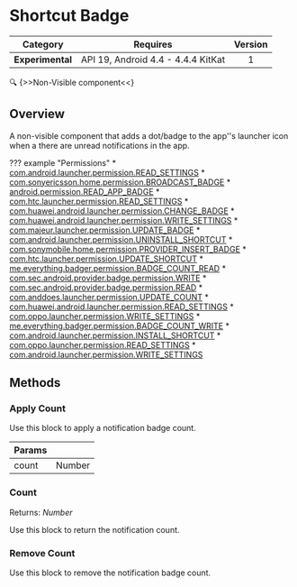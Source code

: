 # Shortcut Badge

| Category | Requires | Version |
|:--------:|:-------:|:--------:|
|**Experimental**|<span class="chip chip-any">API 19, Android 4.4 - 4.4.4 KitKat</span>|<span class="chip chip-number">1</span>|

:mag: {>>Non-Visible component<<}

## Overview

A non-visible component that adds a dot/badge to the app''s launcher icon when a there are unread notifications in the app.

??? example "Permissions"
    * [com.android.launcher.permission.READ_SETTINGS](https://developer.android.com/reference/android/Manifest.permission.html#com.android.launcher.permission.READ_SETTINGS)
    * [com.sonyericsson.home.permission.BROADCAST_BADGE](https://developer.android.com/reference/android/Manifest.permission.html#com.sonyericsson.home.permission.BROADCAST_BADGE)
    * [android.permission.READ_APP_BADGE](https://developer.android.com/reference/android/Manifest.permission.html#READ_APP_BADGE)
    * [com.htc.launcher.permission.READ_SETTINGS](https://developer.android.com/reference/android/Manifest.permission.html#com.htc.launcher.permission.READ_SETTINGS)
    * [com.huawei.android.launcher.permission.CHANGE_BADGE](https://developer.android.com/reference/android/Manifest.permission.html#com.huawei.android.launcher.permission.CHANGE_BADGE)
    * [com.huawei.android.launcher.permission.WRITE_SETTINGS](https://developer.android.com/reference/android/Manifest.permission.html#com.huawei.android.launcher.permission.WRITE_SETTINGS)
    * [com.majeur.launcher.permission.UPDATE_BADGE](https://developer.android.com/reference/android/Manifest.permission.html#com.majeur.launcher.permission.UPDATE_BADGE)
    * [com.android.launcher.permission.UNINSTALL_SHORTCUT](https://developer.android.com/reference/android/Manifest.permission.html#com.android.launcher.permission.UNINSTALL_SHORTCUT)
    * [com.sonymobile.home.permission.PROVIDER_INSERT_BADGE](https://developer.android.com/reference/android/Manifest.permission.html#com.sonymobile.home.permission.PROVIDER_INSERT_BADGE)
    * [com.htc.launcher.permission.UPDATE_SHORTCUT](https://developer.android.com/reference/android/Manifest.permission.html#com.htc.launcher.permission.UPDATE_SHORTCUT)
    * [me.everything.badger.permission.BADGE_COUNT_READ](https://developer.android.com/reference/android/Manifest.permission.html#me.everything.badger.permission.BADGE_COUNT_READ)
    * [com.sec.android.provider.badge.permission.WRITE](https://developer.android.com/reference/android/Manifest.permission.html#com.sec.android.provider.badge.permission.WRITE)
    * [com.sec.android.provider.badge.permission.READ](https://developer.android.com/reference/android/Manifest.permission.html#com.sec.android.provider.badge.permission.READ)
    * [com.anddoes.launcher.permission.UPDATE_COUNT](https://developer.android.com/reference/android/Manifest.permission.html#com.anddoes.launcher.permission.UPDATE_COUNT)
    * [com.huawei.android.launcher.permission.READ_SETTINGS](https://developer.android.com/reference/android/Manifest.permission.html#com.huawei.android.launcher.permission.READ_SETTINGS)
    * [com.oppo.launcher.permission.WRITE_SETTINGS](https://developer.android.com/reference/android/Manifest.permission.html#com.oppo.launcher.permission.WRITE_SETTINGS)
    * [me.everything.badger.permission.BADGE_COUNT_WRITE](https://developer.android.com/reference/android/Manifest.permission.html#me.everything.badger.permission.BADGE_COUNT_WRITE)
    * [com.android.launcher.permission.INSTALL_SHORTCUT](https://developer.android.com/reference/android/Manifest.permission.html#com.android.launcher.permission.INSTALL_SHORTCUT)
    * [com.oppo.launcher.permission.READ_SETTINGS](https://developer.android.com/reference/android/Manifest.permission.html#com.oppo.launcher.permission.READ_SETTINGS)
    * [com.android.launcher.permission.WRITE_SETTINGS](https://developer.android.com/reference/android/Manifest.permission.html#com.android.launcher.permission.WRITE_SETTINGS)

## Methods

### Apply Count

Use this block to apply a notification badge count.

<div class="block" ai2-block="method" not-rendered="true" value="%7B%22componentName%22:%20%22Shortcut%20Badge%22,%20%22name%22:%20%22Apply%20Count%22,%20%22output%22:%20false,%20%22param%22:%20%5B%22count%22%5D%7D"></div>

| Params | []() |
|--------|------|
|count|<span class="chip chip-number">Number</span>|

### Count

<span class="chip chip-number">Returns: <i>Number</i></span>

Use this block to return the notification count.

<div class="block" ai2-block="method" not-rendered="true" value="%7B%22componentName%22:%20%22Shortcut%20Badge%22,%20%22name%22:%20%22Count%22,%20%22output%22:%20true,%20%22param%22:%20%5B%5D%7D"></div>

### Remove Count

Use this block to remove the notification badge count.

<div class="block" ai2-block="method" not-rendered="true" value="%7B%22componentName%22:%20%22Shortcut%20Badge%22,%20%22name%22:%20%22Remove%20Count%22,%20%22output%22:%20false,%20%22param%22:%20%5B%5D%7D"></div>
